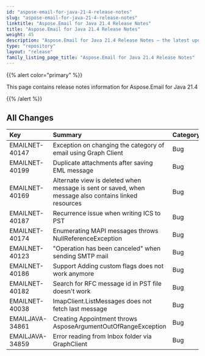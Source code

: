 ```yaml
---
id: "aspose-email-for-java-21-4-release-notes"
slug: "aspose-email-for-java-21-4-release-notes"
linktitle: "Aspose.Email for Java 21.4 Release Notes"
title: "Aspose.Email for Java 21.4 Release Notes"
weight: 45
description: "Aspose.Email for Java 21.4 Release Notes – the latest updates and fixes."
type: "repository"
layout: "release"
family_listing_page_title: "Aspose.Email for Java 21.4 Release Notes"
---
```


{{% alert color="primary" %}} 

This page contains release notes information for Aspose.Email for Java 21.4

{{% /alert %}} 
## **All Changes**

|**Key**|**Summary**|**Category**|
| :- | :- | :- |
|EMAILNET-40147|Exception on changing the category of email using Graph Client|Bug|
|EMAILNET-40199|Duplicate attachments after saving EML message|Bug|
|EMAILNET-40169|Alternate view is deleted when message is sent or saved, when message also contains linked resources|Bug|
|EMAILNET-40187|Recurrence issue when writing ICS to PST|Bug|
|EMAILNET-40174|Enumerating MAPI messages throws NullReferenceException|Bug|
|EMAILNET-40123|"Operation has been canceled" when sending SMTP mail|Bug|
|EMAILNET-40186|Support	Adding custom flags does not work anymore|Bug|
|EMAILNET-40182|Search for RFC message id in PST file doesn't work|Bug|
|EMAILNET-40038|ImapClient.ListMessages does not fetch last message|Bug|
|EMAILJAVA-34861|Creating Appointment throws AsposeArgumentOutOfRangeException|Bug|
|EMAILJAVA-34859|Error reading from Inbox folder via GraphClient|Bug|
